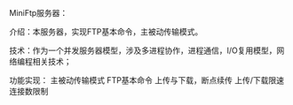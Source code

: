 
MiniFtp服务器：

介绍：本服务器，实现FTP基本命令，主被动传输模式。

技术：作为一个并发服务器模型，涉及多进程协作，进程通信，I/O复用模型，网络编程相关技术；


功能实现：
 主被动传输模式
 FTP基本命令
 上传与下载，断点续传
 上传/下载限速
 连接数限制

